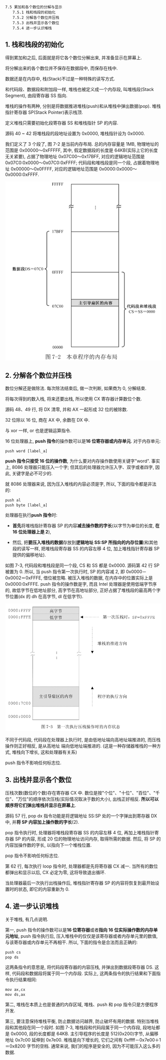 ```
7.5 累加和各个数位的分解与显示
　　7.5.1 栈和栈段的初始化
　　7.5.2 分解各个数位并压栈
　　7.5.3 出栈并显示各个数位
　　7.5.4 进一步认识堆栈
```

## 1. 栈和栈段的初始化

得到累加和之后, 后面就是将它各个数位分解出来, 并准备显示在屏幕上.

将分解出来的各个数位并不保存在数据段中, 而保存在栈中.

数据还是在内存中, 栈(Stack)不过是一种特殊的读写方式.

和代码段、数据段和附加段一样, 堆栈也被定义成一个内存段, 叫堆栈段(Stack Segment), 由段寄存器 SS 指向.

堆栈的操作有两种, 分别是将数据推进堆栈(push)和从堆栈中弹出数据(pop). 堆栈指针寄存器 SP(Stack Pointer)表示栈顶.

定义堆栈只需要初始化段寄存器 SS 和堆栈指针 SP 的内容.

源码 40 ~ 42 将堆栈段的段地址设置为 0x0000, 堆栈指针设为 0x0000.

我们定义了 3 个段了, 图 7-2 是当前内存布局. 总的内存容量是 1MB, 物理地址的范围是 0x00000～0xFFFFF, 其中, 假定数据段的长度是 64KB(实际上它的长度无关紧要), 占据了物理地址 0x07C00～0x17BFF, 对应的逻辑地址范围是 0x07C0:0x0000～0x07C0:0xFFFF; 代码段和堆栈段是同一个段, 占据着物理地址 0x00000～0x0FFFF, 对应的逻辑地址范围是 0x0000:0x0000～0x0000:0xFFFF.

![config](images/1.png)

## 2. 分解各个数位并压栈

数位分解还是做除法. 每次除法结束后, 做一次判断, 如果商为 0, 分解结束.

将每次得到的数入栈, 将来还要出栈, 所以使用 CX 寄存器计算数位个数.

源码 48、49 行, 将 DX 清零, 并和 AX 一起形成 32 位的被除数.

32 位除以 16 位, 商在 AX 中, 余数在 DX 中.

与 xor 一样, or 也是逻辑运算指令.

16 位处理器上, **push 指令**的操作数可以是**16 位寄存器或内存单元**. 对于内存单元:

```
push word [label_a]
```

**push 指令只接受 16 位的操作数**, 为什么要对内存操作数使用关键字"word". 事实上, 8086 处理器只能压入一个字; 但其后的处理器允许压入字、双字或者四字, 因此, 关键字是必不可少的.

就 8086 处理器来说, 因为压入堆栈的内容必须是字, 所以, 下面的指令都是非法的:

```
push al
push byte [label_a]
```

处理器在执行**push 指令**时:

- **首先**将堆栈指针寄存器 SP 的内容**减去操作数的字长**(以字节为单位的长度, **在 16 位处理器上是 2**),

- 然后, 把**要压入堆栈的数据**存放到**逻辑地址 SS:SP 所指向的内存位置**(和其他段的读写一样, 把堆栈段寄存器 SS 的内容左移 4 位, 加上堆栈指针寄存器 SP 提供的偏移地址).

如图 7-3, 代码段和堆栈段是同一个段, CS 和 SS 都是 0x0000. 源码第 42 行 SP 被置为 0. 所以, 当 push 指令第一次执行时, SP 的内容减 2, 即 0x0000－0x0002＝0xFFFE, 借位被忽略. 被压入堆栈的数据, 在内存中的位置实际上是 0x0000:0xFFFE. push 指令的操作数是字, 而且 Intel 处理器是使用低端字节序的, 故低字节在低地址部分, 高字节在高地址部分, 正好占据了堆栈段的最高两个字节位置(dx 的 dh 在高字节, dl 在低字节).

![config](images/2.png)

不同于代码段, 代码段在处理器上执行时, 是由低地址端向高地址端推进的, 而压栈操作则正好相反, 是从高地址
端向低地址端推进的. (这是一种存储器堆栈的一种方式, 堆栈向下增长, 这和处理器有关系)

push 指令不影响任何标志位.

## 3. 出栈并显示各个数位

压栈次数(数位的个数)存在寄存器 CX 中. 数位是按"个位"、"十位"、"百位"、"千位"、"万位"的顺序依次压栈(实际情况取决于数的大小), 出栈正好相反. **所以可以顺序将它们弹出堆栈并显示在屏幕上**.

源码 57 行, pop dx 指令功能是将逻辑地址 SS:SP 处的一个字弹出到寄存器 DX 中, 并**将 SP 内容加上操作数的字长**(2).

pop 指令执行时, 处理器将堆栈段寄存器 SS 的内容左移 4 位, 再加上堆栈指针寄存器 SP 的内容, 形成 20 位的物理地址访问内存, 取得所需的数据. 然后, 将 SP 的内容加操作数的字长, 以指向下一个堆栈位置.

pop 指令不影响任何标志位.

第 62 行, 每次执行 loop 指令时, 处理器都是先将寄存器 CX 减一. 当所有的数位都弹出和显示以后, CX 必定为零, 这将导致退出循环.

当处理器最后一次执行出栈操作后, 堆栈指针寄存器 SP 的内容将恢复到最开始设置时的状态, 即它的内容重新为 0.

## 4. 进一步认识堆栈

关于堆栈, 有几点说明.

第一, push 指令的操作数可以是**16 位寄存器**或者**指向 16 位实际操作数的内存单元地址**, push 指令执行后, 压入堆栈中的仅仅是该寄存器或者内存单元里的数值, 与该寄存器或内存单元不再相干. 所以, 下面的指令是合法而且正确的:

```
push cs
pop ds
```

这两条指令的意思是, 将代码段寄存器的内容压栈, 并弹出到数据段寄存器 DS. 这样, 代码段和数据段将属于同一个内存段. 实际上, 这两条指令的执行结果和下面指令执行结果相同:

```
mov ax,cx
mov ds,ax
```

第二, 堆栈在本质上也是普通的内存区域, 堆栈、push 和 pop 指令只是方便程序开发.

第三, 要注意保持堆栈平衡, 防止数据访问越界, 防止破坏有用的数据. 特别当堆栈段和其他段在同一个段时. 如图 7-3, 堆栈段和代码段属于同一个内存段, 段地址都是 0x0000, 段的长度都是 64KB. 主引导程序的长度是 512(0x200)字节, 从偏移地址 0x7c00 延伸到 0x7e00. 堆栈是向下增长的, 它们之间有 0xffff－0x7e00＋1＝0x8200 字节的空档. 通常来说, 我们的程序是安全的, 因为不可能压入这么多的数据.